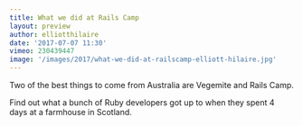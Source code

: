 ```yaml
---
title: What we did at Rails Camp
layout: preview
author: elliotthilaire
date: '2017-07-07 11:30'
vimeo: 230439447
image: '/images/2017/what-we-did-at-railscamp-elliott-hilaire.jpg'
---
```


Two of the best things to come from Australia are Vegemite and Rails Camp.

Find out what a bunch of Ruby developers got up to when they spent 4 days at a farmhouse in Scotland.
